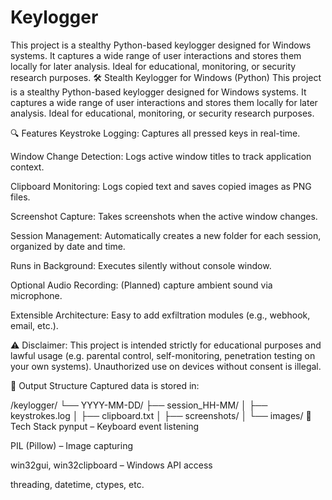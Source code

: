 # Keylogger
This project is a stealthy Python-based keylogger designed for Windows systems. It captures a wide range of user interactions and stores them locally for later analysis. Ideal for educational, monitoring, or security research purposes.
🛠️ Stealth Keylogger for Windows (Python)
This project is a stealthy Python-based keylogger designed for Windows systems. It captures a wide range of user interactions and stores them locally for later analysis. Ideal for educational, monitoring, or security research purposes.

🔍 Features
Keystroke Logging: Captures all pressed keys in real-time.

Window Change Detection: Logs active window titles to track application context.

Clipboard Monitoring: Logs copied text and saves copied images as PNG files.

Screenshot Capture: Takes screenshots when the active window changes.

Session Management: Automatically creates a new folder for each session, organized by date and time.

Runs in Background: Executes silently without console window.

Optional Audio Recording: (Planned) capture ambient sound via microphone.

Extensible Architecture: Easy to add exfiltration modules (e.g., webhook, email, etc.).

⚠️ Disclaimer: This project is intended strictly for educational purposes and lawful usage (e.g. parental control, self-monitoring, penetration testing on your own systems). Unauthorized use on devices without consent is illegal.

📁 Output Structure
Captured data is stored in:

/keylogger/
  └── YYYY-MM-DD/
        ├── session_HH-MM/
        │     ├── keystrokes.log
        │     ├── clipboard.txt
        │     ├── screenshots/
        │     └── images/
🧠 Tech Stack
pynput – Keyboard event listening

PIL (Pillow) – Image capturing

win32gui, win32clipboard – Windows API access

threading, datetime, ctypes, etc.

